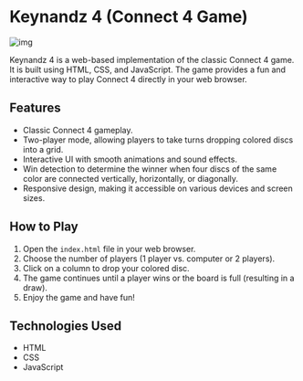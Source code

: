 # Keynandz 4 (Connect 4 Game)

![img](https://i.ibb.co/z4QJ40R/image-2024-04-24-145914374.png)

Keynandz 4 is a web-based implementation of the classic Connect 4 game. It is built using HTML, CSS, and JavaScript. The game provides a fun and interactive way to play Connect 4 directly in your web browser.

## Features

- Classic Connect 4 gameplay.
- Two-player mode, allowing players to take turns dropping colored discs into a grid.
- Interactive UI with smooth animations and sound effects.
- Win detection to determine the winner when four discs of the same color are connected vertically, horizontally, or diagonally.
- Responsive design, making it accessible on various devices and screen sizes.

## How to Play

1. Open the `index.html` file in your web browser.
2. Choose the number of players (1 player vs. computer or 2 players).
3. Click on a column to drop your colored disc.
4. The game continues until a player wins or the board is full (resulting in a draw).
5. Enjoy the game and have fun!

## Technologies Used

- HTML
- CSS
- JavaScript
